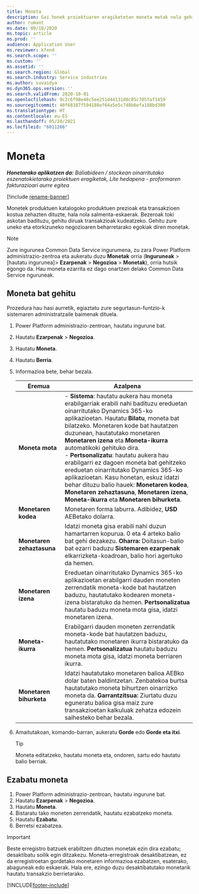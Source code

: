 ```yaml
---
title: Moneta
description: Gai honek proiektuaren eragiketetan moneta motak nola gehitu eta kentzeari buruzko informazioa eskaintzen du.
author: rumant
ms.date: 09/18/2020
ms.topic: article
ms.prod: ''
audience: Application User
ms.reviewer: kfend
ms.search.scope: ''
ms.custom: ''
ms.assetid: ''
ms.search.region: Global
ms.search.industry: Service industries
ms.author: suvaidya
ms.dyn365.ops.version: ''
ms.search.validFrom: 2020-10-01
ms.openlocfilehash: 9c2c6f98e48c5ee251d44131d0c05c705faf1459
ms.sourcegitcommit: 40f68387f594180af64a5e5c748b6efa188bd300
ms.translationtype: HT
ms.contentlocale: eu-ES
ms.lasthandoff: 05/10/2021
ms.locfileid: "6011266"
---
```

# <a name="currency"></a>Moneta

_**Honetarako aplikatzen da:** Baliabideen / stockean oinarritutako eszenatokietarako proiektuen eragiketak, Lite hedapena - proformaren fakturazioari aurre egitea_

[!include [rename-banner](~/includes/cc-data-platform-banner.md)]

Monetek produktuen katalogoko produktuen prezioak eta transakzioen kostua zehazten dituzte, hala nola salmenta-eskaerak. Bezeroak toki askotan badituzu, gehitu diruak transakzioak kudeatzeko. Gehitu zure uneko eta etorkizuneko negozioaren beharretarako egokiak diren monetak.  

> [!NOTE]
> Zure ingurunea Common Data Service ingurumena, zu zara Power Platform administrazio-zentroa eta aukeratu duzu **Monetak** orria (**Inguruneak** > [hautatu ingurunea]> **Ezarpenak** > **Negozioa** > **Monetak**), orria hutsik egongo da. Hau moneta ezarrita ez dago onartzen delako Common Data Service nguruneak.

## <a name="add-a-currency"></a>Moneta bat gehitu  
Prozedura hau hasi aurretik, egiaztatu zure segurtasun-funtzio-k sistemaren administratzaile baimenak dituela. 

1. Power Platform administrazio-zentroan, hautatu ingurune bat. 
2. Hautatu **Ezarpenak** > **Negozioa**.
3. Hautatu **Moneta**.  
4. Hautatu **Berria**.  
5. Informazioa bete, behar bezala.  


   |          Eremua          |                                                                                                                                                                                                                                                                                                                                                                            Azalpena                                                                                                                                                                                                                                                                                                                                                                            |
   |-------------------------|-------------------------------------------------------------------------------------------------------------------------------------------------------------------------------------------------------------------------------------------------------------------------------------------------------------------------------------------------------------------------------------------------------------------------------------------------------------------------------------------------------------------------------------------------------------------------------------------------------------------------------------------------------------------------------------------------------------------------------------------------------------------|
   |    **Moneta mota**    | - **Sistema**: hautatu aukera hau moneta erabilgarriak erabili nahi badituzu ereduetan oinarritutako Dynamics 365-ko aplikazioetan. Hautatu **Bilatu**, moneta bat bilatzeko. Monetaren kode bat hautatzen duzunean, hautatutako monetaren **Monetaren izena** eta **Moneta-ikurra** automatikoki gehituko dira.<br />- **Pertsonalizatu**: hautatu aukera hau erabilgarri ez dagoen moneta bat gehitzeko ereduetan oinarritutako Dynamics 365-ko aplikazioetan. Kasu honetan, eskuz idatzi behar dituzu balio hauek: **Monetaren kodea**, **Monetaren zehaztasuna**, **Monetaren izena**, **Moneta-ikurra** eta **Monetaren bihurketa**. |
   |    **Monetaren kodea**    |                                                                                                                                                                                                                                                                                                                                            Monetaren forma laburra. Adibidez, **USD** AEBetako dolarra.                                                                                                                                                                                                                                                                                                                                            |
   | **Monetaren zehaztasuna**  |                                                                                                                                                                                  Idatzi moneta gisa erabili nahi duzun hamartarren kopurua.  0 eta 4 arteko balio bat gehi dezakezu. **Oharra:**  Doitasun-balio bat ezarri baduzu **Sistemaren ezarpenak** elkarrizketa-koadroan, balio hori agertuko da hemen.                                                                                                                                                                                  |
   |    **Monetaren izena**    |                                                                                                                                                                                                                                         Ereduetan oinarritutako Dynamics 365-ko aplikazioetan erabilgarri dauden moneten zerrendatik moneta-kode bat hautatzen baduzu, hautatutako kodearen moneta-izena bistaratuko da hemen. **Pertsonalizatua** hautatu baduzu moneta mota gisa, idatzi monetaren izena.                                                                                                                                                                                                                                          |
   |   **Moneta-ikurra**   |                                                                                                                                                                                                                                                                      Erabilgarri dauden moneten zerrendatik moneta-kode bat hautatzen baduzu, hautatutako monetaren ikurra bistaratuko da hemen. **Pertsonalizatua** hautatu baduzu moneta mota gisa, idatzi moneta berriaren ikurra.                                                                                                                                                                                                                                                                       |
   | **Monetaren bihurketa** |                                                                                                                                                                                                                                     Idatzi hautatutako monetaren balioa AEBko dolar baten baldintzetan. Zenbatekoa burtsa hautatutako moneta bihurtzen oinarrizko moneta da. **Garrantzitsua:** Ziurtatu duzu eguneratu balioa gisa maiz zure transakzioetan kalkuluak zehatza edozein saihesteko behar bezala.                                                                                                                                                                                                                                      |


6. Amaitutakoan, komando-barran, aukeratu **Gorde** edo **Gorde eta itxi**.  

   > [!TIP]
   >  Moneta editatzeko, hautatu moneta eta, ondoren, sartu edo hautatu balio berriak.  

## <a name="delete-a-currency"></a>Ezabatu moneta  

1. Power Platform administrazio-zentroan, hautatu ingurune bat. 
2. Hautatu **Ezarpenak** > **Negozioa**.
3. Hautatu **Moneta**.  
4. Bistaratu tako moneten zerrendatik, hautatu ezabatzeko moneta.  
5. Hautatu **Ezabatu**.  
6. Berretsi ezabatzea.  

> [!IMPORTANT]
>  Beste erregistro batzuek erabiltzen dituzten monetak ezin dira ezabatu; desaktibatu soilik egin ditzakezu. Moneta-erregistroak desaktibatzean, ez da erregistroetan gordetako monetaren informazioa ezabatzen, esaterako, abaguneak edo eskaerak. Hala ere, ezingo duzu desaktibatutako monetarik hautatu transakzio berrietarako.  


[!INCLUDE[footer-include](../includes/footer-banner.md)]